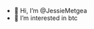 - 👋 Hi, I’m @JessieMetgea
- 👀 I’m interested in btc
<!---
JessieMetgea/JessieMetgea is a ✨ special ✨ repository because its `README.md` (this file) appears on your GitHub profile.
You can click the Preview link to take a look at your changes.
--->
